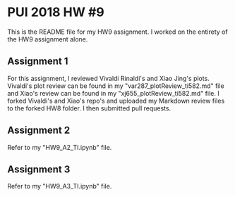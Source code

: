 # PUI 2018 HW #9

This is the README file for my HW9 assignment. I worked on the entirety of the HW9 assignment alone.

## Assignment 1

For this assignment, I reviewed Vivaldi Rinaldi's and Xiao Jing's plots. Vivaldi's plot review can be found in my "var287_plotReview_ti582.md" file and Xiao's review can be found in my "xj655_plotReview_ti582.md" file. I forked Vivaldi's and Xiao's repo's and uploaded my Markdown review files to the forked HW8 folder. I then submitted pull requests. 

## Assignment 2

Refer to my "HW9_A2_TI.ipynb" file.

## Assignment 3

Refer to my "HW9_A3_TI.ipynb" file.